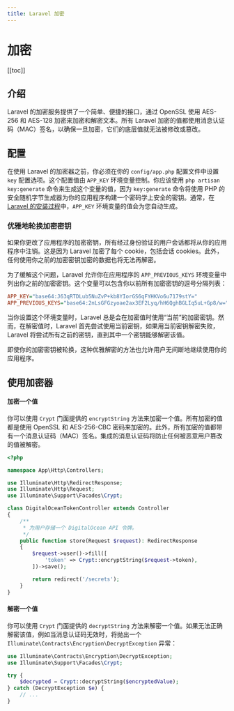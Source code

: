 ```yaml
---
title: Laravel 加密
---
```


# 加密

[[toc]]

## 介绍

Laravel 的加密服务提供了一个简单、便捷的接口，通过 OpenSSL 使用 AES-256 和 AES-128 加密来加密和解密文本。所有 Laravel 加密的值都使用消息认证码（MAC）签名，以确保一旦加密，它们的底层值就无法被修改或篡改。

## 配置

在使用 Laravel 的加密器之前，你必须在你的 `config/app.php` 配置文件中设置 `key` 配置选项。这个配置值由 `APP_KEY` 环境变量控制。你应该使用 `php artisan key:generate` 命令来生成这个变量的值，因为 `key:generate` 命令将使用 PHP 的安全随机字节生成器为你的应用程序构建一个密码学上安全的密钥。通常，在 [Laravel 的安装过程](/docs/11/getting-started/installation)中，`APP_KEY` 环境变量的值会为您自动生成。

### 优雅地轮换加密密钥

如果你更改了应用程序的加密密钥，所有经过身份验证的用户会话都将从你的应用程序中注销。这是因为 Laravel 加密了每个 cookie，包括会话 cookies。此外，任何使用你之前的加密密钥加密的数据也将无法再解密。

为了缓解这个问题，Laravel 允许你在应用程序的 `APP_PREVIOUS_KEYS` 环境变量中列出你之前的加密密钥。这个变量可以包含你以前所有加密密钥的逗号分隔列表：

```ini
APP_KEY="base64:J63qRTDLub5NuZvP+kb8YIorGS6qFYHKVo6u7179stY="
APP_PREVIOUS_KEYS="base64:2nLsGFGzyoae2ax3EF2Lyq/hH6QghBGLIq5uL+Gp8/w="
```

当你设置这个环境变量时，Laravel 总是会在加密值时使用“当前”的加密密钥。然而，在解密值时，Laravel 首先尝试使用当前密钥，如果用当前密钥解密失败，Laravel 将尝试所有之前的密钥，直到其中一个密钥能够解密该值。

即使你的加密密钥被轮换，这种优雅解密的方法也允许用户无间断地继续使用你的应用程序。

## 使用加密器

#### 加密一个值

你可以使用 `Crypt` 门面提供的 `encryptString` 方法来加密一个值。所有加密的值都是使用 OpenSSL 和 AES-256-CBC 密码来加密的。此外，所有加密的值都带有一个消息认证码（MAC）签名。集成的消息认证码将防止任何被恶意用户篡改的值被解密。

```php
<?php

namespace App\Http\Controllers;

use Illuminate\Http\RedirectResponse;
use Illuminate\Http\Request;
use Illuminate\Support\Facades\Crypt;

class DigitalOceanTokenController extends Controller
{
    /**
     * 为用户存储一个 DigitalOcean API 令牌。
     */
    public function store(Request $request): RedirectResponse
    {
        $request->user()->fill([
            'token' => Crypt::encryptString($request->token),
        ])->save();

        return redirect('/secrets');
    }
}
```

#### 解密一个值

你可以使用 `Crypt` 门面提供的 `decryptString` 方法来解密一个值。如果无法正确解密该值，例如当消息认证码无效时，将抛出一个 `Illuminate\Contracts\Encryption\DecryptException` 异常：

```php
use Illuminate\Contracts\Encryption\DecryptException;
use Illuminate\Support\Facades\Crypt;

try {
    $decrypted = Crypt::decryptString($encryptedValue);
} catch (DecryptException $e) {
    // ...
}
```
